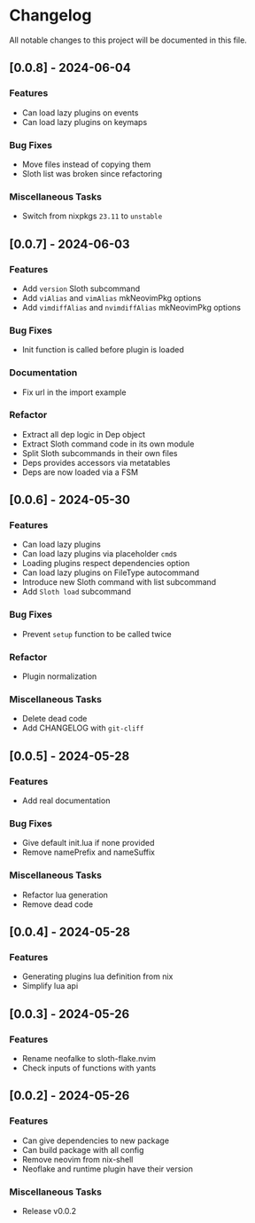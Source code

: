 # Changelog

All notable changes to this project will be documented in this file.

## [0.0.8] - 2024-06-04

### Features

- Can load lazy plugins on events
- Can load lazy plugins on keymaps

### Bug Fixes

- Move files instead of copying them
- Sloth list was broken since refactoring

### Miscellaneous Tasks

- Switch from nixpkgs `23.11` to `unstable`

## [0.0.7] - 2024-06-03

### Features

- Add `version` Sloth subcommand
- Add `viAlias` and `vimAlias` mkNeovimPkg options
- Add `vimdiffAlias` and `nvimdiffAlias` mkNeovimPkg options

### Bug Fixes

- Init function is called before plugin is loaded

### Documentation

- Fix url in the import example

### Refactor

- Extract all dep logic in Dep object
- Extract Sloth command code in its own module
- Split Sloth subcommands in their own files
- Deps provides accessors via metatables
- Deps are now loaded via a FSM

## [0.0.6] - 2024-05-30

### Features

- Can load lazy plugins
- Can load lazy plugins via placeholder `cmd`s
- Loading plugins respect dependencies option
- Can load lazy plugins on FileType autocommand
- Introduce new Sloth command with list subcommand
- Add `Sloth load` subcommand

### Bug Fixes

- Prevent `setup` function to be called twice

### Refactor

- Plugin normalization

### Miscellaneous Tasks

- Delete dead code
- Add CHANGELOG with `git-cliff`

## [0.0.5] - 2024-05-28

### Features

- Add real documentation

### Bug Fixes

- Give default init.lua if none provided
- Remove namePrefix and nameSuffix

### Miscellaneous Tasks

- Refactor lua generation
- Remove dead code

## [0.0.4] - 2024-05-28

### Features

- Generating plugins lua definition from nix
- Simplify lua api

## [0.0.3] - 2024-05-26

### Features

- Rename neofalke to sloth-flake.nvim
- Check inputs of functions with yants

## [0.0.2] - 2024-05-26

### Features

- Can give dependencies to new package
- Can build package with all config
- Remove neovim from nix-shell
- Neoflake and runtime plugin have their version

### Miscellaneous Tasks

- Release v0.0.2

<!-- generated by git-cliff -->
